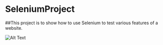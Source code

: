 # SeleniumProject
##This project is to show how to use Selenium to test various features of a website.










![ Alt Text](https://media.giphy.com/media/6fNNokK2yJTpXmWtHC/giphy.gif)
